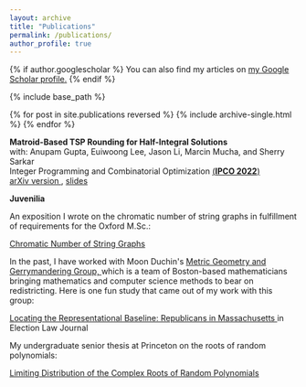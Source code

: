 ```yaml
---
layout: archive
title: "Publications"
permalink: /publications/
author_profile: true
---
```


{% if author.googlescholar %}
  You can also find my articles on <u><a href="{{author.googlescholar}}">my Google Scholar profile</a>.</u>
{% endif %}

{% include base_path %}

{% for post in site.publications reversed %}
  {% include archive-single.html %}
{% endfor %}

**Matroid-Based TSP Rounding for Half-Integral Solutions**  
  with: Anupam Gupta, Euiwoong Lee, Jason Li, Marcin Mucha, and Sherry Sarkar  
  Integer Programming and Combinatorial Optimization <a href="https://www.ipco2022.com/home"> (**IPCO 2022**) </a>  
  <a href="https://arxiv.org/abs/2111.09290"> arXiv version </a>,  <a href="{{ hanewman.github.io }}/_pages/ipcoslides.pdf"> slides </a>

  
 **Juvenilia**
 
 An exposition I wrote on the chromatic number of string graphs in fulfillment of requirements for the Oxford M.Sc.: 
 
 <a href="{{ hanewman.github.io }}/_pages/diss.pdf"> Chromatic Number of String Graphs </a>
 
In the past, I have worked with Moon Duchin's <a href="https://mggg.org/"> Metric Geometry and Gerrymandering Group, </a> which is a team of Boston-based mathematicians bringing mathematics and computer science methods to bear on redistricting. Here is one fun study that came out of my work with this group: 

<a href="{{ hanewman.github.io }}/_pages/elj.pdf">  Locating the Representational Baseline: Republicans in Massachusetts </a> in Election Law Journal 


My undergraduate senior thesis at Princeton on the roots of random polynomials: 
 
 <a href="{{ hanewman.github.io }}/_pages/thesis.pdf"> Limiting Distribution of the Complex Roots of Random Polynomials </a>

